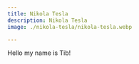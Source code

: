 ```yaml
---
title: Nikola Tesla
description: Nikola Tesla
image: ./nikola-tesla/nikola-tesla.webp

---
```


Hello my name is Tib!
